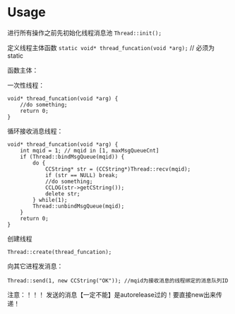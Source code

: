 Usage
===============

进行所有操作之前先初始化线程消息池 `Thread::init();`

定义线程主体函数 `static void* thread_funcation(void *arg);` // 必须为static

函数主体：

一次性线程：
```
void* thread_funcation(void *arg) {
	//do something;
	return 0;
}
```

循环接收消息线程：
```
void* thread_funcation(void *arg) {
	int mqid = 1; // mqid in [1, maxMsgQueueCnt]
	if (Thread::bindMsgQueue(mqid)) {
		do {
			CCString* str = (CCString*)Thread::recv(mqid);
			if (str == NULL) break;
			//do something;
			CCLOG(str->getCString());
			delete str;
		} while(1);
		Thread::unbindMsgQueue(mqid);
	}
	return 0;
}
```

创建线程
```
Thread::create(thread_funcation);
```

向其它进程发消息：
```
Thread::send(1, new CCString("OK")); //mqid为接收消息的线程绑定的消息队列ID
```

注意：！！！
发送的消息【一定不能】是autorelease过的！要直接new出来传递！

